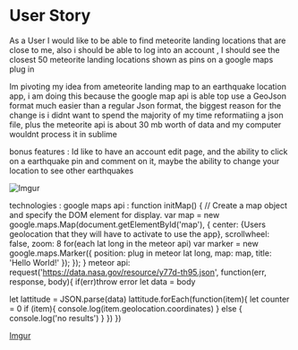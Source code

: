 # User Story

As a User I would like to be able to find meteorite landing locations that are close to me, also i should be able to log into an account , I should see the closest 50 meteorite landing locations shown as pins on a google maps plug in

Im pivoting my idea from ameteorite landing map to an earthquake location app, i am doing this because the google map api is able top use a GeoJson format much easier than a regular Json format, the biggest reason for the change is i didnt want to spend the majority of my time reformatiing a json file, plus the meteorite api is about 30 mb worth of data and my computer wouldnt process it in sublime

bonus features : Id like to have an account edit page, and the ability to click on a earthquake pin and comment on it,
maybe the ability to change your location to see other earthquakes

![Imgur](http://i.imgur.com/6XTSNio.jpg)

technologies : google maps api :
function initMap() {
  // Create a map object and specify the DOM element for display.
  var map = new google.maps.Map(document.getElementById('map'), {
    center: {Users geolocation that they will have to activate to use the app},
    scrollwheel: false,
    zoom: 8
  for(each lat long in the meteor api)
  var marker = new google.maps.Marker({
          position: plug in meteor lat long,
          map: map,
          title: 'Hello World!'
        });
  });
}
meteor api: request('https://data.nasa.gov/resource/y77d-th95.json', function(err, response, body){
 if(err)throw error
   let data = body

 let lattitude = JSON.parse(data)
   lattitude.forEach(function(item){
      let counter = 0
     if (item){
       console.log(item.geolocation.coordinates)
     } else {
       console.log('no results')
     }
   })
})

[Imgur](http://i.imgur.com/AtfgOGL.png)

